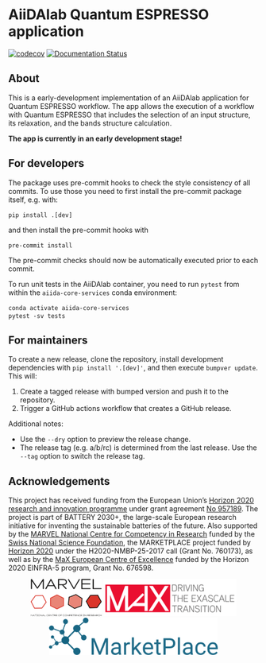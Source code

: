 # AiiDAlab Quantum ESPRESSO application

[![codecov](https://codecov.io/gh/aiidalab/aiidalab-qe/branch/master/graph/badge.svg)](https://codecov.io/gh/aiidalab/aiidalab-qe)
[![Documentation Status](https://readthedocs.org/projects/aiidalab-qe/badge/?version=latest)](https://aiidalab-qe.readthedocs.io/?badge=latest)

## About

This is a early-development implementation of an AiiDAlab application for Quantum ESPRESSO workflow.
The app allows the execution of a workflow with Quantum ESPRESSO that includes the selection of an input structure, its relaxation, and the bands structure calculation.

**The app is currently in an early development stage!**

## For developers

The package uses pre-commit hooks to check the style consistency of all commits.
To use those you need to first install the pre-commit package itself, e.g. with:
```
pip install .[dev]
```
and then install the pre-commit hooks with
```
pre-commit install
```
The pre-commit checks should now be automatically executed prior to each commit.

To run unit tests in the AiiDAlab container, you need to run `pytest` from within the `aiida-core-services` conda environment:
```
conda activate aiida-core-services
pytest -sv tests
```

## For maintainers

To create a new release, clone the repository, install development dependencies with `pip install '.[dev]'`, and then execute `bumpver update`.
This will:

  1. Create a tagged release with bumped version and push it to the repository.
  2. Trigger a GitHub actions workflow that creates a GitHub release.

Additional notes:

  - Use the `--dry` option to preview the release change.
  - The release tag (e.g. a/b/rc) is determined from the last release.
    Use the `--tag` option to switch the release tag.

## Acknowledgements

This project has received funding from the European Union’s [Horizon 2020 research and innovation programme](https://ec.europa.eu/programmes/horizon2020/en) under grant agreement [No 957189](https://cordis.europa.eu/project/id/957189). The project is part of BATTERY 2030+, the large-scale European research initiative for inventing the sustainable batteries of the future.
Also supported by the [MARVEL National Centre for Competency in Research](<http://nccr-marvel.ch>) funded by the [Swiss National Science Foundation](<http://www.snf.ch/en>),
the MARKETPLACE project funded by [Horizon 2020](https://ec.europa.eu/programmes/horizon2020/) under the H2020-NMBP-25-2017 call (Grant No. 760173),
as well as by the [MaX European Centre of Excellence](<http://www.max-centre.eu/>) funded by the Horizon 2020 EINFRA-5 program, Grant No. 676598.

<div style="text-align:center">
 <img src="miscellaneous/logos/MARVEL.png" alt="MARVEL" height="75px">
 <img src="miscellaneous/logos/MaX.png" alt="MaX" height="75px">
 <img src="miscellaneous/logos/MarketPlace.png" alt="MarketPlace" height="75px">
</div>
